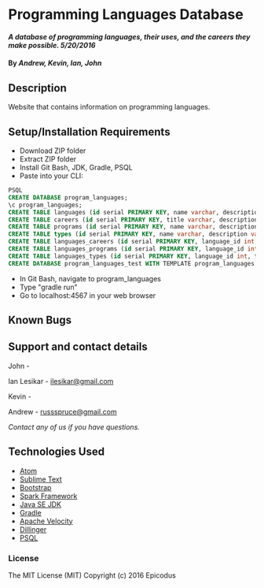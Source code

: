 # Programming Languages Database

#### _A database of programming languages, their uses, and the careers they make possible. 5/20/2016_

#### By _**Andrew, Kevin, Ian, John**_

## Description

Website that contains information on programming languages.

## Setup/Installation Requirements

* Download ZIP folder
* Extract ZIP folder
* Install Git Bash, JDK, Gradle, PSQL
* Paste into your CLI:

```sql
PSQL
CREATE DATABASE program_languages;
\c program_languages;
CREATE TABLE languages (id serial PRIMARY KEY, name varchar, description varchar, example varchar, date varchar, most_recent_release_date varchar, webpage varchar);
CREATE TABLE careers (id serial PRIMARY KEY, title varchar, description varchar);
CREATE TABLE programs (id serial PRIMARY KEY, name varchar, description varchar, url varchar);
CREATE TABLE types (id serial PRIMARY KEY, name varchar, description varchar);
CREATE TABLE languages_careers (id serial PRIMARY KEY, language_id int, career_id int);
CREATE TABLE languages_programs (id serial PRIMARY KEY, language_id int, program_id int);
CREATE TABLE languages_types (id serial PRIMARY KEY, language_id int, type_id int);
CREATE DATABASE program_languages_test WITH TEMPLATE program_languages;
```

* In Git Bash, navigate to program_languages
* Type "gradle run"
* Go to localhost:4567 in your web browser

## Known Bugs


## Support and contact details

John -

Ian Lesikar - ilesikar@gmail.com

Kevin -

Andrew - russspruce@gmail.com

_Contact any of us if you have questions._

## Technologies Used

* [Atom](https://atom.io/)
* [Sublime Text](https://www.sublimetext.com/)
* [Bootstrap](http://getbootstrap.com/)
* [Spark Framework](http://sparkjava.com/)
* [Java SE JDK](http://www.oracle.com/technetwork/java/javase/downloads/index.html)
* [Gradle](https://gradle.org/)
* [Apache Velocity](https://velocity.apache.org/engine/releases/velocity-1.5/index.html)
* [Dillinger](http://dillinger.io/)
* [PSQL](http://www.postgresql.org/)

### License

The MIT License (MIT) Copyright (c) 2016 Epicodus
